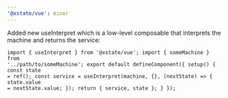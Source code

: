 ```yaml
---
'@xstate/vue': minor
---
```


Added new useInterpret which is a low-level composable that interprets the machine and returns the service:

```vue
import { useInterpret } from '@xstate/vue'; import { someMachine } from
'../path/to/someMachine'; export default defineComponent({ setup() { const state
= ref(); const service = useInterpret(machine, {}, (nextState) => { state.value
= nextState.value; }); return { service, state }; } });
```
